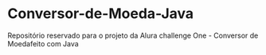 # Conversor-de-Moeda-Java
Repositório reservado para o projeto da Alura challenge One - Conversor de Moedafeito com Java
